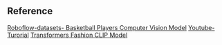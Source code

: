 ## Reference

[Roboflow-datasets- Basketball Players Computer Vision Model](https://universe.roboflow.com/workspace-5ujvu/basketball-players-fy4c2-vfsuv)
[Youtube-Turorial](https://www.youtube.com/watch?v=QqVahw9tBfw&list=WL&index=55&t=211s)
[Transformers Fashion CLIP Model](https://huggingface.co/patrickjohncyh/fashion-clip)
